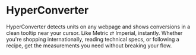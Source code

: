 # HyperConverter
HyperConverter detects units on any webpage and shows conversions in a clean tooltip near your cursor. Like Metric ⇄ Imperial, instantly. Whether you're shopping internationally, reading technical specs, or following a recipe, get the measurements you need without breaking your flow.
